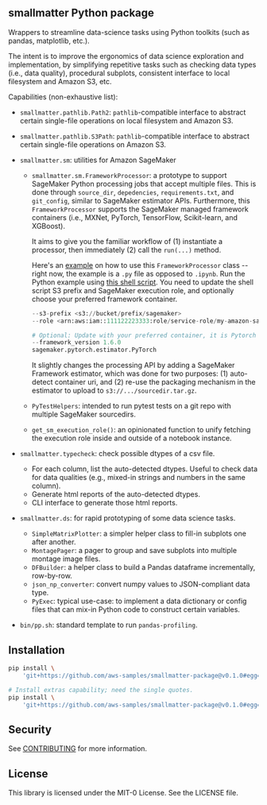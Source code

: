 ## smallmatter Python package

Wrappers to streamline data-science tasks using Python toolkits (such as pandas,
matplotlib, etc.).

The intent is to improve the ergonomics of data science exploration and
implementation, by simplifying repetitive tasks such as checking data types
(i.e., data quality), procedural subplots, consistent interface to local
filesystem and Amazon S3, etc.

Capabilities (non-exhaustive list):

- `smallmatter.pathlib.Path2`: `pathlib`-compatible interface to abstract
certain single-file operations on local filesystem and Amazon S3.

- `smallmatter.pathlib.S3Path`: `pathlib`-compatible interface to abstract
certain single-file operations on Amazon S3.

- `smallmatter.sm`: utilities for Amazon SageMaker
  - `smallmatter.sm.FrameworkProcessor`: a prototype to support SageMaker
    Python processing jobs that accept multiple files. This is done through
    `source_dir`, `depedencies`, `requirements.txt`, and `git_config`, similar
    to SageMaker estimator APIs. Furthermore, this `FrameworkProcessor` supports
    the SageMaker managed framework containers (i.e., MXNet, PyTorch, TensorFlow,
    Scikit-learn, and XGBoost).

    It aims to give you the familiar workflow of (1) instantiate a processor, then
    immediately (2) call the `run(...)` method.

    Here's an [example](`https://github.com/aws-samples/smallmatter-package/blob/main/notebooks/smproc-stopgap/try-smproc-stopgap.py#L14-L53`)
    on how to use this `FrameworkProcessor` class -- right now, the example is
    a `.py` file as opposed to `.ipynb`. Run the Python example using
    [this shell script](https://github.com/aws-samples/smallmatter-package/blob/main/notebooks/smproc-stopgap/try-smproc-stopgap.sh). You need to update the shell  script S3 prefix and SageMaker execution role, and optionally choose your preferred framework container.
    ```Python
    --s3-prefix <s3://bucket/prefix/sagemaker>
    --role <arn:aws:iam::111122223333:role/service-role/my-amazon-sagemaker-execution-role-1234>
    
    # Optional: Update with your preferred container, it is Pytorch here
    --framework_version 1.6.0
    sagemaker.pytorch.estimator.PyTorch
    ```

    It slightly changes the processing API by adding a SageMaker Framework
    estimator, which was done for two purposes: (1) auto-detect container uri,
    and (2) re-use the packaging mechanism in the estimator to upload to
    `s3://.../sourcedir.tar.gz`.

  - `PyTestHelpers`: intended to run pytest tests on a git repo with multiple
    SageMaker sourcedirs.
  - `get_sm_execution_role()`: an opinionated function to unify fetching the
    execution role inside and outside of a notebook instance.

- `smallmatter.typecheck`: check possible dtypes of a csv file.
  - For each column, list the auto-detected dtypes. Useful to check data
    for data qualities (e.g., mixed-in strings and numbers in the same column).
  - Generate html reports of the auto-detected dtypes.
  - CLI interface to generate those html reports.

- `smallmatter.ds`: for rapid prototyping of some data science tasks.
  - `SimpleMatrixPlotter`: a simpler helper class to fill-in subplots one after
    another.
  - `MontagePager`: a pager to group and save subplots into multiple montage
    image files.
  - `DFBuilder`: a helper class to build a Pandas dataframe incrementally,
    row-by-row.
  - `json_np_converter`: convert numpy values to JSON-compliant data type.
  - `PyExec`: typical use-case: to implement a data dictionary or config files
    that can mix-in Python code to construct certain variables.

- `bin/pp.sh`: standard template to run `pandas-profiling`.

## Installation

```bash
pip install \
    'git+https://github.com/aws-samples/smallmatter-package@v0.1.0#egg=smallmatter'

# Install extras capability; need the single quotes.
pip install \
    'git+https://github.com/aws-samples/smallmatter-package@v0.1.0#egg=smallmatter[all]'
```

## Security

See [CONTRIBUTING](CONTRIBUTING.md#security-issue-notifications) for more information.

## License

This library is licensed under the MIT-0 License. See the LICENSE file.

